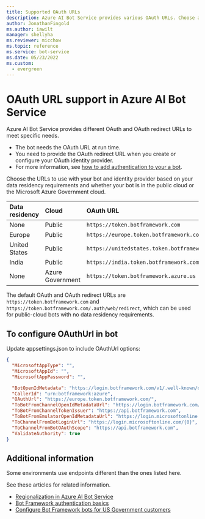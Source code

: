 ```yaml
---
title: Supported OAuth URLs
description: Azure AI Bot Service provides various OAuth URLs. Choose a URL based on data residency requirements and which cloud your bot is in.
author: JonathanFingold
ms.author: iawilt
manager: shellyha
ms.reviewer: micchow
ms.topic: reference
ms.service: bot-service
ms.date: 05/23/2022
ms.custom:
  - evergreen
---
```


# OAuth URL support in Azure AI Bot Service

Azure AI Bot Service provides different OAuth and OAuth redirect URLs to meet specific needs.

- The bot needs the OAuth URL at run time.
- You need to provide the OAuth redirect URL when you create or configure your OAuth identity provider.
- For more information, see [how to add authentication to your a bot](v4sdk/bot-builder-authentication.md).

Choose the URLs to use with your bot and identity provider based on your data residency requirements and whether your bot is in the public cloud or the Microsoft Azure Government cloud.

| Data residency | Cloud            | OAuth URL                                     | OAuth Redirect URL                                               |
|:---------------|:-----------------|:----------------------------------------------|:-----------------------------------------------------------------|
| None           | Public           | `https://token.botframework.com`              | `https://token.botframework.com/.auth/web/redirect`              |
| Europe         | Public           | `https://europe.token.botframework.com`       | `https://europe.token.botframework.com/.auth/web/redirect`       |
| United States  | Public           | `https://unitedstates.token.botframework.com` | `https://unitedstates.token.botframework.com/.auth/web/redirect` |
| India         | Public           | `https://india.token.botframework.com`       | `https://india.token.botframework.com/.auth/web/redirect`       |
| None           | Azure Government | `https://token.botframework.azure.us`         | `https://token.botframework.azure.us/.auth/web/redirect`         |

The default OAuth and OAuth redirect URLs are `https://token.botframework.com` and `https://token.botframework.com/.auth/web/redirect`, which can be used for public-cloud bots with no data residency requirements.

## To configure OAuthUrl in bot
Update appsettings.json to include OAuthUrl options:

```json
{
  "MicrosoftAppType": "",
  "MicrosoftAppId": "",
  "MicrosoftAppPassword": "",

  "BotOpenIdMetadata": "https://login.botframework.com/v1/.well-known/openidconfiguration",
  "CallerId": "urn:botframework:azure",
  "OAuthUrl": "https://europe.token.botframework.com/",
  "ToBotFromChannelOpenIdMetadataUrl": "https://login.botframework.com/v1/.well-known/openidconfiguration",
  "ToBotFromChannelTokenIssuer": "https://api.botframework.com",
  "ToBotFromEmulatorOpenIdMetadataUrl": "https://login.microsoftonline.com/botframework.com/v2.0/.well-known/openid-configuration",
  "ToChannelFromBotLoginUrl": "https://login.microsoftonline.com/{0}",
  "ToChannelFromBotOAuthScope": "https://api.botframework.com",
  "ValidateAuthority": true
}
```

## Additional information

Some environments use endpoints different than the ones listed here.

See these articles for related information.

- [Regionalization in Azure AI Bot Service](v4sdk/bot-builder-concept-regionalization.md)
- [Bot Framework authentication basics](v4sdk/bot-builder-authentication-basics.md)
- [Configure Bot Framework bots for US Government customers](how-to-deploy-gov-cloud-high.md)
